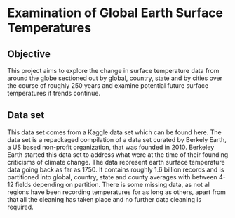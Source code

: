 # Examination of Global Earth Surface Temperatures

## Objective
This project aims to explore the change in surface temperature data from around the globe sectioned out by global, country, state and by cities over the course of roughly 250 years and examine potential future surface temperatures if trends continue.

## Data set
This data set comes from a Kaggle data set which can be found here. The data set is a repackaged compilation of a data set curated by Berkely Earth, a US based non-profit organization, that was founded in 2010. Berkeley Earth started this data set to address what were at the time of their founding criticisms of climate change. The data represent earth surface temperature data going back as far as 1750. It contains roughly 1.6 billion records and is partitioned into global, country, state and county averages with between 4-12 fields depending on partition. There is some missing data, as not all regions have been recording temperatures for as long as others, apart from that all the cleaning has taken place and no further data cleaning is required.
